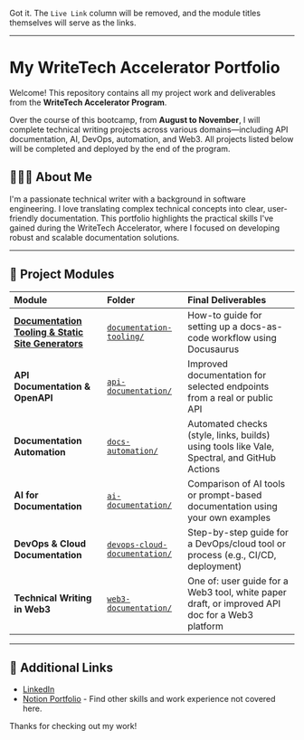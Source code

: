 Got it. The `Live Link` column will be removed, and the module titles themselves will serve as the links.

-----

# My WriteTech Accelerator Portfolio

Welcome\! This repository contains all my project work and deliverables from the **WriteTech Accelerator Program**.

Over the course of this bootcamp, from **August to November**, I will complete technical writing projects across various domains—including API documentation, AI, DevOps, automation, and Web3. All projects listed below will be completed and deployed by the end of the program.

## 👩🏽‍💻 About Me

I'm a passionate technical writer with a background in software engineering. I love translating complex technical concepts into clear, user-friendly documentation. This portfolio highlights the practical skills I've gained during the WriteTech Accelerator, where I focused on developing robust and scalable documentation solutions.

-----

## 📁 Project Modules

| Module | Folder | Final Deliverables |
| :--- | :--- | :--- |
| [**Documentation Tooling & Static Site Generators**]() | [`documentation-tooling/`](https://www.google.com/search?q=./docs/documentation-tooling) | How-to guide for setting up a docs-as-code workflow using Docusaurus |
| **API Documentation & OpenAPI** | [`api-documentation/`](https://www.google.com/search?q=./docs/api-documentation) | Improved documentation for selected endpoints from a real or public API |
| **Documentation Automation** | [`docs-automation/`](https://www.google.com/search?q=./docs/docs-automation) | Automated checks (style, links, builds) using tools like Vale, Spectral, and GitHub Actions |
| **AI for Documentation** | [`ai-documentation/`](https://www.google.com/search?q=./docs/ai-documentation) | Comparison of AI tools or prompt-based documentation using your own examples |
| **DevOps & Cloud Documentation** | [`devops-cloud-documentation/`](https://www.google.com/search?q=./docs/devops-cloud-documentation) | Step-by-step guide for a DevOps/cloud tool or process (e.g., CI/CD, deployment) |
| **Technical Writing in Web3** | [`web3-documentation/`](https://www.google.com/search?q=./docs/web3-documentation) | One of: user guide for a Web3 tool, white paper draft, or improved API doc for a Web3 platform |

-----

## 🔗 Additional Links

  * [LinkedIn](https://www.linkedin.com/in/samuelbenso)
  * [Notion Portfolio](https://www.notion.so/Samuel-Benson-Portfolio-231a5f1c6be08076a43ac5a54ae36a04#231a5f1c6be0815cba76efed82a5ce6c
  ) - Find other skills and work experience not covered here.

Thanks for checking out my work\!